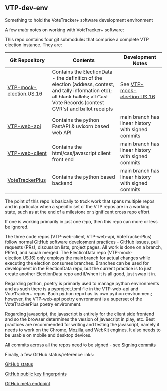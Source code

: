 ## VTP-dev-env
Something to hold the VoteTracker+ software development environment

A few _meta_ notes on working with VoteTracker+ software:

This repo contains four git submodules that comprise a complete VTP election instance.  They are:

| Git Repository | Contents | Development Notes |
| --- | --- | --- |
| [VTP-mock-election.US.16](https://github.com/TrustTheVote-Project/VTP-mock-election.US.16) | Contains the ElectionData - the definition of the election (address, contest, and tally information etc); all blank ballots; all Cast Vote Records (contest CVR's) and ballot receipts | See [VTP-mock-election.US.16](https://github.com/TrustTheVote-Project/VTP-mock-election.US.16) |
| [VTP-web-api](https://github.com/TrustTheVote-Project/VTP-web-api) | Contains the python FastAPI & uvicorn based web API | main branch has linear history with signed commits |
| [VTP-web-client](https://github.com/TrustTheVote-Project/VTP-web-client) | Contains the html/css/javascript client front end | main branch has linear history with signed commits |
| [VoteTrackerPlus](https://github.com/TrustTheVote-Project/VoteTrackerPlus) | Contains the python based backend | main branch has linear history with signed commits |

The point of this repo is basically to track work that spans multiple repos and in particular when a specific set of the VTP repos are in a working state, such as at the end of a milestone or significant cross repo effort.

If one is working primarily in just one repo, then this repo can more or less be ignored.

The three code repos (VTP-web-client, VTP-web-api, VoteTrackerPlus) follow normal GitHub software development practices - GitHub issues, pull requests (PRs), discussion lists, project pages.  All work is done on a branch, PR'ed, and squah merged.  The ElectionData repo (VTP-mock-election.US.16) only employs the main branch for actual changes while executing the election consumes branches.  Branches can be used for development in the ElectionData repo, but the current practice is to just create another ElectionData repo and if/when it is all good, just swap it in.

Regarding python, poetry is primarly used to manage python environments and as such there is a pyproject.toml file in the VTP-web-api and VoteTracker+ repos.  Each python repo has its own python environment; however, the VTP-web-api poetry environment is a superset of the VoteTrackerPlus poetry environment.

Regarding javascript, the javascript is entirely for the client side frontend and so the browser determines the version of javascript in play, etc.  Best practices are recommended for writing and testing the javascript, namely it needs to work on the Chrome, Mozilla, and WebKit engines.  It also needs to be usable on mobile and desktop devices.

All commits across all the repos need to be signed - see [Signing commits](https://docs.github.com/en/authentication/managing-commit-signature-verification/signing-commits)

Finally, a few GitHub status/reference links:

[GitHub status](https://www.githubstatus.com/)

[GitHub public key fingerprints](https://docs.github.com/en/authentication/keeping-your-account-and-data-secure/githubs-ssh-key-fingerprints)

[GitHub meta endpoint](https://api.github.com/meta)
